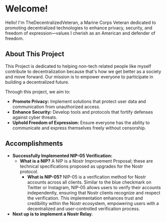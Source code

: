 # Welcome!

Hello! I'm TheDecentralizedVeteran, a Marine Corps Veteran dedicated to promoting decentralized technologies to enhance privacy, security, and freedom of expression—values I cherish as an American and defender of freedom.

## About This Project

This Project is dedicated to helping non-tech related people like myself contribute to decentralization because that's how we get better as a society and move forward. Our mission is to empower everyone to participate in building a decentralized future.

Through this project, we aim to:

- **Promote Privacy:** Implement solutions that protect user data and communication from unauthorized access.
- **Enhance Security:** Develop tools and protocols that fortify defenses against cyber threats.
- **Uphold Freedom of Expression:** Ensure everyone has the ability to communicate and express themselves freely without censorship.

## Accomplishments

- **Successfully Implemented NIP-05 Verification:**
  - **What is a NIP?** A NIP is a Nostr Improvement Proposal; these are technical specifications proposed as upgrades for the Nostr protocol.
    - **What is NIP-05?** NIP-05 is a verification method for Nostr accounts across all clients. Similar to the blue checkmark on Twitter or Instagram, NIP-05 allows users to verify their accounts independently, ensuring that Nostr clients recognize and respect the verification. This implementation enhances trust and credibility within the Nostr ecosystem, empowering users with a decentralized and user-controlled verification process.
- **Next up is to implement a Nostr Relay.**
